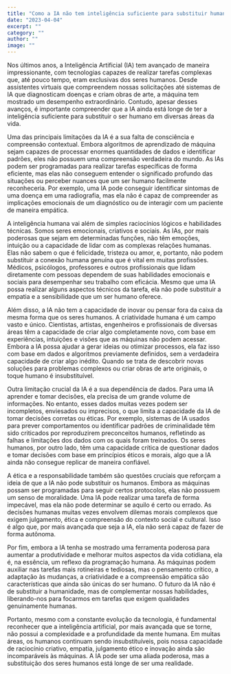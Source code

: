 ```yaml
---
title: "Como a IA não tem inteligência suficiente para substituir humanos"
date: "2023-04-04"
excerpt: ""
category: ""
author: ""
image: ""
---
```


Nos últimos anos, a Inteligência Artificial (IA) tem avançado de maneira impressionante, com tecnologias capazes de realizar tarefas complexas que, até pouco tempo, eram exclusivas dos seres humanos. Desde assistentes virtuais que compreendem nossas solicitações até sistemas de IA que diagnosticam doenças e criam obras de arte, a máquina tem mostrado um desempenho extraordinário. Contudo, apesar desses avanços, é importante compreender que a IA ainda está longe de ter a inteligência suficiente para substituir o ser humano em diversas áreas da vida.

Uma das principais limitações da IA é a sua falta de consciência e compreensão contextual. Embora algoritmos de aprendizado de máquina sejam capazes de processar enormes quantidades de dados e identificar padrões, eles não possuem uma compreensão verdadeira do mundo. As IAs podem ser programadas para realizar tarefas específicas de forma eficiente, mas elas não conseguem entender o significado profundo das situações ou perceber nuances que um ser humano facilmente reconheceria. Por exemplo, uma IA pode conseguir identificar sintomas de uma doença em uma radiografia, mas ela não é capaz de compreender as implicações emocionais de um diagnóstico ou de interagir com um paciente de maneira empática.

A inteligência humana vai além de simples raciocínios lógicos e habilidades técnicas. Somos seres emocionais, criativos e sociais. As IAs, por mais poderosas que sejam em determinadas funções, não têm emoções, intuição ou a capacidade de lidar com as complexas relações humanas. Elas não sabem o que é felicidade, tristeza ou amor, e, portanto, não podem substituir a conexão humana genuína que é vital em muitas profissões. Médicos, psicólogos, professores e outros profissionais que lidam diretamente com pessoas dependem de suas habilidades emocionais e sociais para desempenhar seu trabalho com eficácia. Mesmo que uma IA possa realizar alguns aspectos técnicos da tarefa, ela não pode substituir a empatia e a sensibilidade que um ser humano oferece.

Além disso, a IA não tem a capacidade de inovar ou pensar fora da caixa da mesma forma que os seres humanos. A criatividade humana é um campo vasto e único. Cientistas, artistas, engenheiros e profissionais de diversas áreas têm a capacidade de criar algo completamente novo, com base em experiências, intuições e visões que as máquinas não podem acessar. Embora a IA possa ajudar a gerar ideias ou otimizar processos, ela faz isso com base em dados e algoritmos previamente definidos, sem a verdadeira capacidade de criar algo inédito. Quando se trata de descobrir novas soluções para problemas complexos ou criar obras de arte originais, o toque humano é insubstituível.

Outra limitação crucial da IA é a sua dependência de dados. Para uma IA aprender e tomar decisões, ela precisa de um grande volume de informações. No entanto, esses dados muitas vezes podem ser incompletos, enviesados ou imprecisos, o que limita a capacidade da IA de tomar decisões corretas ou éticas. Por exemplo, sistemas de IA usados para prever comportamentos ou identificar padrões de criminalidade têm sido criticados por reproduzirem preconceitos humanos, refletindo as falhas e limitações dos dados com os quais foram treinados. Os seres humanos, por outro lado, têm uma capacidade crítica de questionar dados e tomar decisões com base em princípios éticos e morais, algo que a IA ainda não consegue replicar de maneira confiável.

A ética e a responsabilidade também são questões cruciais que reforçam a ideia de que a IA não pode substituir os humanos. Embora as máquinas possam ser programadas para seguir certos protocolos, elas não possuem um senso de moralidade. Uma IA pode realizar uma tarefa de forma impecável, mas ela não pode determinar se aquilo é certo ou errado. As decisões humanas muitas vezes envolvem dilemas morais complexos que exigem julgamento, ética e compreensão do contexto social e cultural. Isso é algo que, por mais avançada que seja a IA, ela não será capaz de fazer de forma autônoma.

Por fim, embora a IA tenha se mostrado uma ferramenta poderosa para aumentar a produtividade e melhorar muitos aspectos da vida cotidiana, ela é, na essência, um reflexo da programação humana. As máquinas podem auxiliar nas tarefas mais rotineiras e tediosas, mas o pensamento crítico, a adaptação às mudanças, a criatividade e a compreensão empática são características que ainda são únicas do ser humano. O futuro da IA não é de substituir a humanidade, mas de complementar nossas habilidades, liberando-nos para focarmos em tarefas que exigem qualidades genuinamente humanas.

Portanto, mesmo com a constante evolução da tecnologia, é fundamental reconhecer que a inteligência artificial, por mais avançada que se torne, não possui a complexidade e a profundidade da mente humana. Em muitas áreas, os humanos continuam sendo insubstituíveis, pois nossa capacidade de raciocínio criativo, empatia, julgamento ético e inovação ainda são incomparáveis às máquinas. A IA pode ser uma aliada poderosa, mas a substituição dos seres humanos está longe de ser uma realidade.